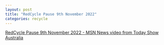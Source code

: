 ```yaml
---
layout: post
title: "RedCycle Pause 9th November 2022"
categories: recycle
---
```


[RedCycle Pause 9th November 2022 - MSN News video from Today Show Australia](https://www.msn.com/en-au/news/other/a-scheme-to-recycle-soft-plastics-via-supermarkets-has-been-paused/vi-AA13SYRW)
